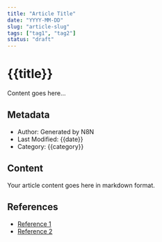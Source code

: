 ```yaml
---
title: "Article Title"
date: "YYYY-MM-DD"
slug: "article-slug"
tags: ["tag1", "tag2"]
status: "draft"
---
```


# {{title}}

Content goes here...

## Metadata
- Author: Generated by N8N
- Last Modified: {{date}}
- Category: {{category}}

## Content

Your article content goes here in markdown format.

## References

- [Reference 1](url1)
- [Reference 2](url2) 